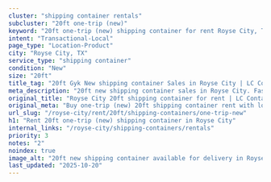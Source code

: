 ```yaml
---
cluster: "shipping container rentals"
subcluster: "20ft one-trip (new)"
keyword: "20ft one-trip (new) shipping container for rent Royse City, TX"
intent: "Transactional-Local"
page_type: "Location-Product"
city: "Royse City, TX"
service_type: "shipping container"
condition: "New"
size: "20ft"
title_tag: "20ft Gyk New shipping container Sales in Royse City | LC Container"
meta_description: "20ft new shipping container sales in Royse City. Fast delivery, competitive pricing. Serving shipping containers area. Quote ID: CID. Call (214) 524-4168 for your free quote today."
original_title: "Royse City 20ft shipping container for rent | LC Container"
original_meta: "Buy one-trip (new) 20ft shipping container rent with local delivery in Royse City, TX. LC Container — local Since 2003. Request a fast quote today."
url_slug: "/royse-city/rent/20ft/shipping-containers/one-trip-new"
h1: "Rent 20ft one-trip (new) shipping container in Royse City"
internal_links: "/royse-city/shipping-containers/rentals"
priority: 3
notes: "2"
noindex: true
image_alt: "20ft new shipping container available for delivery in Royse City"
last_updated: "2025-10-20"
---
```


<!-- TODO: Add unique city/inventory copy, images, and internal links here. -->
